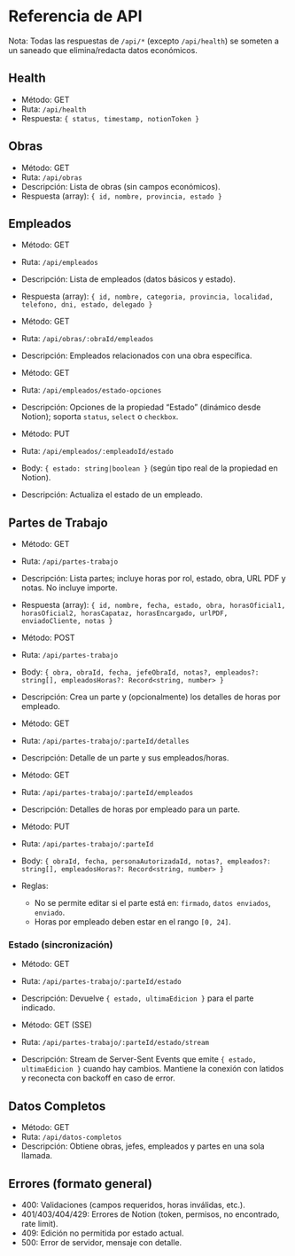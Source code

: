 # Referencia de API

Nota: Todas las respuestas de `/api/*` (excepto `/api/health`) se someten a un saneado que elimina/redacta datos económicos.

## Health
- Método: GET
- Ruta: `/api/health`
- Respuesta: `{ status, timestamp, notionToken }`

## Obras
- Método: GET
- Ruta: `/api/obras`
- Descripción: Lista de obras (sin campos económicos).
- Respuesta (array): `{ id, nombre, provincia, estado }`

## Empleados
- Método: GET
- Ruta: `/api/empleados`
- Descripción: Lista de empleados (datos básicos y estado).
- Respuesta (array): `{ id, nombre, categoria, provincia, localidad, telefono, dni, estado, delegado }`

- Método: GET
- Ruta: `/api/obras/:obraId/empleados`
- Descripción: Empleados relacionados con una obra específica.

- Método: GET
- Ruta: `/api/empleados/estado-opciones`
- Descripción: Opciones de la propiedad “Estado” (dinámico desde Notion); soporta `status`, `select` o `checkbox`.

- Método: PUT
- Ruta: `/api/empleados/:empleadoId/estado`
- Body: `{ estado: string|boolean }` (según tipo real de la propiedad en Notion).
- Descripción: Actualiza el estado de un empleado.

## Partes de Trabajo
- Método: GET
- Ruta: `/api/partes-trabajo`
- Descripción: Lista partes; incluye horas por rol, estado, obra, URL PDF y notas. No incluye importe.
- Respuesta (array): `{ id, nombre, fecha, estado, obra, horasOficial1, horasOficial2, horasCapataz, horasEncargado, urlPDF, enviadoCliente, notas }`

- Método: POST
- Ruta: `/api/partes-trabajo`
- Body: `{ obra, obraId, fecha, jefeObraId, notas?, empleados?: string[], empleadosHoras?: Record<string, number> }`
- Descripción: Crea un parte y (opcionalmente) los detalles de horas por empleado.

- Método: GET
- Ruta: `/api/partes-trabajo/:parteId/detalles`
- Descripción: Detalle de un parte y sus empleados/horas.

- Método: GET
- Ruta: `/api/partes-trabajo/:parteId/empleados`
- Descripción: Detalles de horas por empleado para un parte.

- Método: PUT
- Ruta: `/api/partes-trabajo/:parteId`
- Body: `{ obraId, fecha, personaAutorizadaId, notas?, empleados?: string[], empleadosHoras?: Record<string, number> }`
- Reglas:
  - No se permite editar si el parte está en: `firmado`, `datos enviados`, `enviado`.
  - Horas por empleado deben estar en el rango `[0, 24]`.

### Estado (sincronización)
- Método: GET
- Ruta: `/api/partes-trabajo/:parteId/estado`
- Descripción: Devuelve `{ estado, ultimaEdicion }` para el parte indicado.

- Método: GET (SSE)
- Ruta: `/api/partes-trabajo/:parteId/estado/stream`
- Descripción: Stream de Server-Sent Events que emite `{ estado, ultimaEdicion }` cuando hay cambios. Mantiene la conexión con latidos y reconecta con backoff en caso de error.

## Datos Completos
- Método: GET
- Ruta: `/api/datos-completos`
- Descripción: Obtiene obras, jefes, empleados y partes en una sola llamada.

## Errores (formato general)
- 400: Validaciones (campos requeridos, horas inválidas, etc.).
- 401/403/404/429: Errores de Notion (token, permisos, no encontrado, rate limit).
- 409: Edición no permitida por estado actual.
- 500: Error de servidor, mensaje con detalle.

